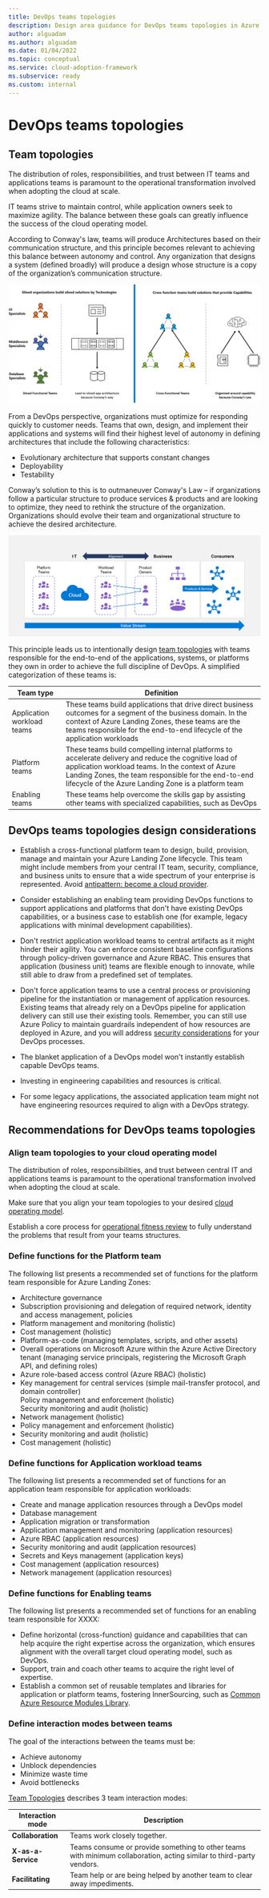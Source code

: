```yaml
---
title: DevOps teams topologies
description: Design area guidance for DevOps teams topologies in Azure Landing Zones
author: alguadam
ms.author: alguadam
ms.date: 01/04/2022
ms.topic: conceptual
ms.service: cloud-adoption-framework
ms.subservice: ready
ms.custom: internal
---
```


# DevOps teams topologies

## Team topologies

The distribution of roles, responsibilities, and trust between IT teams and applications teams is paramount to the operational transformation involved when adopting the cloud at scale.

IT teams strive to maintain control, while application owners seek to maximize agility. The balance between these goals can greatly influence the success of the cloud operating model.

According to Conway's law, teams will produce Architectures based on their communication structure, and this principle becomes relevant to achieving this balance between autonomy and control. Any organization that designs a system (defined broadly) will produce a design whose structure is a copy of the organization’s communication structure.

![Diagram illustrating Conway's Law.](./media/conways-law.png)

From a DevOps perspective, organizations must optimize for responding quickly to customer needs. Teams that own, design, and implement their applications and systems will find their highest level of autonomy in defining architectures that include the following characteristics:

- Evolutionary architecture that supports constant changes
- Deployability
- Testability

Conway’s solution to this is to outmaneuver Conway's Law – if organizations follow a particular structure to produce services & products and are looking to optimize, they need to rethink the structure of the organization. Organizations should evolve their team and organizational structure to achieve the desired architecture.

![Diagram of Reverse Conway's Maneuver.](./media/reverse-conway-maneuver.png)

This principle leads us to intentionally design [team topologies](https://teamtopologies.com/) with teams responsible for the end-to-end of the applications, systems, or platforms they own in order to achieve the full discipline of DevOps. A simplified categorization of these teams is:

| Team type | Definition
| - | - |
| Application workload teams | These teams build applications that drive direct business outcomes for a segment of the business domain. In the context of Azure Landing Zones, these teams are the teams responsible for the end-to-end lifecycle of the application workloads
| Platform teams | These teams build compelling internal platforms to accelerate delivery and reduce the cognitive load of application workload teams. In the context of Azure Landing Zones, the team responsible for the end-to-end lifecycle of the Azure Landing Zone is a platform team
| Enabling teams | These teams help overcome the skills gap by assisting other teams with specialized capabilities, such as DevOps

## DevOps teams topologies design considerations

- Establish a cross-functional platform team to design, build, provision, manage and maintain your Azure Landing Zone lifecycle. This team might include members from your central IT team, security, compliance, and business units to ensure that a wide spectrum of your enterprise is represented. Avoid [antipattern: become a cloud provider](../../antipatterns/ready-antipatterns.md#antipattern-become-a-cloud-provider).

- Consider establishing an enabling team providing DevOps functions to support applications and platforms that don't have existing DevOps capabilities, or a business case to establish one (for example, legacy applications with minimal development capabilities).

- Don't restrict application workload teams to central artifacts as it might hinder their agility. You can enforce consistent baseline configurations through policy-driven governance and Azure RBAC. This ensures that application (business unit) teams are flexible enough to innovate, while still able to draw from a predefined set of templates.

- Don't force application teams to use a central process or provisioning pipeline for the instantiation or management of application resources. Existing teams that already rely on a DevOps pipeline for application delivery can still use their existing tools. Remember, you can still use Azure Policy to maintain guardrails independent of how resources are deployed in Azure, and you will address [security considerations](./security-considerations-overview.md) for your DevOps processes.

- The blanket application of a DevOps model won't instantly establish capable DevOps teams.

- Investing in engineering capabilities and resources is critical.

- For some legacy applications, the associated application team might not have engineering resources required to align with a DevOps strategy.

## Recommendations for DevOps teams topologies

### Align team topologies to your cloud operating model

The distribution of roles, responsibilities, and trust between central IT and applications teams is paramount to the operational transformation involved when adopting the cloud at scale.

Make sure that you align your team topologies to your desired [cloud operating model](../../get-started/org-alignment.md).

Establish a core process for [operational fitness review](../../manage/operational-fitness-review.md) to fully understand the problems that result from your teams structures.

### Define functions for the Platform team

The following list presents a recommended set of functions for the platform team responsible for Azure Landing Zones:

- Architecture governance
- Subscription provisioning and delegation of required network, identity and access management, policies
- Platform management and monitoring (holistic)
- Cost management (holistic)
- Platform-as-code (managing templates, scripts, and other assets)
- Overall operations on Microsoft Azure within the Azure Active Directory tenant (managing service principals, registering the Microsoft Graph API, and defining roles)
- Azure role-based access control (Azure RBAC) (holistic)
- Key management for central services (simple mail-transfer protocol, and domain controller) <br> Policy management and enforcement (holistic) <br> Security monitoring and audit (holistic)
- Network management (holistic)
- Policy management and enforcement (holistic)
- Security monitoring and audit (holistic)
- Cost management (holistic)

### Define functions for Application workload teams

The following list presents a recommended set of functions for an application team responsible for application workloads:

- Create and manage application resources through a DevOps model
- Database management
- Application migration or transformation
- Application management and monitoring (application resources)
- Azure RBAC (application resources)
- Security monitoring and audit (application resources)
- Secrets and Keys management (application keys) 
- Cost management (application resources)
- Network management (application resources)

### Define functions for Enabling teams

The following list presents a recommended set of functions for an enabling team responsible for XXXX:

- Define horizontal (cross-function) guidance and capabilities that can help acquire the right expertise across the organization, which ensures alignment with the overall target cloud operating model, such as DevOps.
- Support, train and coach other teams to acquire the right level of expertise.
- Establish a common set of reusable templates and libraries for application or platform teams, fostering InnerSourcing, such as [Common Azure Resource Modules Library](https://github.com/azure/resourcemodules).

### Define interaction modes between teams

The goal of the interactions between the teams must be:

- Achieve autonomy
- Unblock dependencies
- Minimize waste time
- Avoid bottlenecks

[Team Topologies](https://teamtopologies.com/) describes 3 team interaction modes:

| Interaction mode | Description |
| - | - |
| **Collaboration** | Teams work closely together. |
| **X-as-a-Service** | Teams consume or provide something to other teams with minimum collaboration, acting similar to third-party vendors. |
| **Facilitating** | Team help or are being helped by another team to clear away impediments. |
